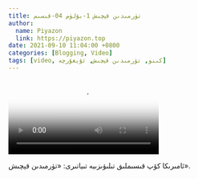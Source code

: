 ```yaml
---
title: تۈرمىدىن قېچىش 1-بۆلۈم 04-قىسىم
author:
  name: Piyazon
  link: https://piyazon.top
date: 2021-09-10 11:04:00 +0800
categories: [Blogging, Video]
tags: [video, كىنو, تۈرمىدىن قېچىش, ئۇيغۇرچە]
---
```


<style>
@import url(/assets/css/uyghur.css);
</style>

<video id="player" class="weixin_video" playsinline controls poster="https://gitlab.com/Alimjoo/cdn_img/-/raw/main/movie/pb/pb1.jpg"
  wxv="wxv_2042464130552430594" src="">

  <track kind="captions" label="English&Chinese" src="https://piyazon.top/storage/assets/subtitles/pb/s01e04.vtt" srclang="en&zh-CN"   />
</video>

ئامىرىكا كۆپ قىسىملىق تىلىۋىزىيە تىياتىرى: «تۈرمىدىن قېچىش».
